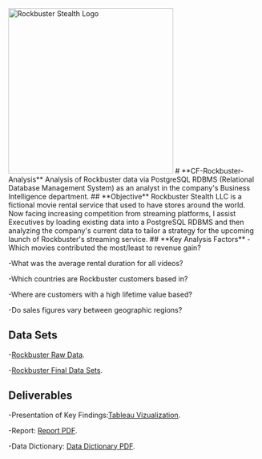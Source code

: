 <img width="329" alt="Rockbuster Stealth Logo" src="https://github.com/jawattay/CF-Rockbuster-Analysis/assets/162839921/72bd5985-b9c7-48a0-ba3c-ae809e42d7e9">
# **CF-Rockbuster-Analysis**
Analysis of Rockbuster data via PostgreSQL RDBMS (Relational Database Management System) as an analyst in the company's Business Intelligence department.
## **Objective**
Rockbuster Stealth LLC is a fictional movie rental service that used to have stores around the world. Now facing increasing competition from streaming platforms, I  assist Executives by loading existing data into a PostgreSQL RDBMS and then analyzing the company's current data to tailor a strategy for the upcoming launch of Rockbuster's streaming service.
## **Key Analysis Factors** 
-Which movies contributed the most/least to revenue gain?

-What was the average rental duration for all videos?

-Which countries are Rockbuster customers based in?

-Where are customers with a high lifetime value based?

-Do sales figures vary between geographic regions?

## **Data Sets**
-[Rockbuster Raw Data](https://www.postgresqltutorial.com/wp-content/uploads/2019/05/dvdrental.zip).

-[Rockbuster Final Data Sets](https://1drv.ms/u/s!Av6amgy3JU7viSm1MpWOpGEb7JRN?e=dDCx9r).

## **Deliverables**
-Presentation of Key Findings:[Tableau Vizualization](https://public.tableau.com/shared/T9W8CMBDG?:display_count=n&:origin=viz_share_link).

-Report: [Report PDF](https://1drv.ms/b/s!Av6amgy3JU7viB0vtArmEJHiezP5?e=2K7oez).

-Data Dictionary: [Data Dictionary PDF](https://1drv.ms/b/s!Av6amgy3JU7viB7RmVO5YjRQwcQd?e=MpHiq6).
